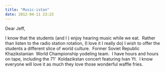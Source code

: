 ```yaml
---
title: "Music-istan"
date: 2012-04-11 23:23
---
```

Dear Jeff,

I know that the students (and I ) enjoy hearing music while we eat.&nbsp; Rather than listen to the radio station rotation, (I love it I really do) I wish to offer the students a different slice of world culture.&nbsp; Former Soviet Republic Khazikstanian&nbsp; World Championship yodeling team.&nbsp; I have hours and hours on tape, including the 71’&nbsp; Koldazikstan concert featuring Ivan Yt.&nbsp; I know everyone will love it as much they love those wonderful waffle fries.

